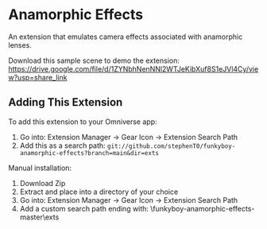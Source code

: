 # Anamorphic Effects

An extension that emulates camera effects associated with anamorphic lenses. 

Download this sample scene to demo the extension: https://drive.google.com/file/d/1ZYNbhNenNNl2WTJeKibXuf8S1eJVl4Cy/view?usp=share_link



## Adding This Extension

To add this extension to your Omniverse app:
1. Go into: Extension Manager -> Gear Icon -> Extension Search Path
2. Add this as a search path: `git://github.com/stephenT0/funkyboy-anamorphic-effects?branch=main&dir=exts`

Manual installation:
1. Download Zip
2. Extract and place into a directory of your choice
3. Go into: Extension Manager -> Gear Icon -> Extension Search Path
4. Add a custom search path ending with: \funkyboy-anamorphic-effects-master\exts
